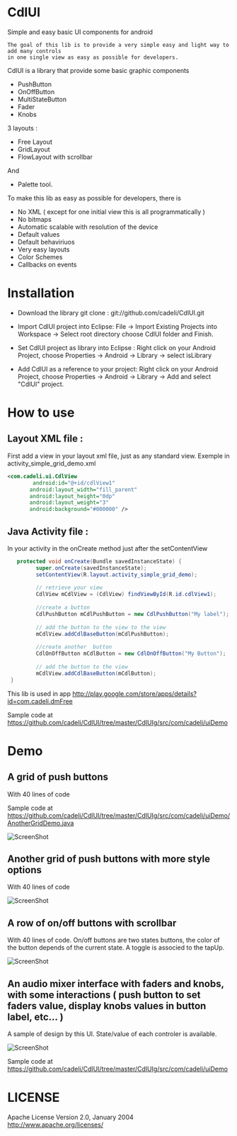 CdlUI
=====

Simple and easy basic UI components for android 

~~~~
The goal of this lib is to provide a very simple easy and light way to add many controls 
in one single view as easy as possible for developers.
~~~~

CdlUI is a library  that provide some basic graphic components 
   - PushButton
   - OnOffButton
   - MultiStateButton
   - Fader
   - Knobs
   
3 layouts : 
   - Free Layout
   - GridLayout
   - FlowLayout with scrollbar

And
   - Palette tool.

To make this lib as easy as possible for developers,  there is 
  - No XML ( except for one initial view this is all programmatically )
  - No bitmaps
  - Automatic scalable with resolution of the device 
  - Default values 
  - Default behaviriuos 
  - Very easy layouts
  - Color Schemes
  - Callbacks on events


Installation
===

- Download the library git clone :
        git://github.com/cadeli/CdlUI.git
        
- Import CdlUI project into Eclipse: 
       File -> Import Existing Projects into Workspace -> Select root directory choose CdlUI folder and Finish.

- Set CdlUI project as library into Eclipse : 
       Right click on your Android Project, choose Properties -> Android -> Library -> select isLibrary

- Add CdlUI as a reference to your project: 
        Right click on your Android Project, choose Properties -> Android -> Library -> Add and select "CdlUI" project.


How to use 
===
Layout XML file : 
----

First add  a view in your layout xml file, just as any standard view.
Exemple in activity_simple_grid_demo.xml   
  
  ```xml
  <com.cadeli.ui.CdlView
          android:id="@+id/cdlView1"
         android:layout_width="fill_parent"
         android:layout_height="0dp"
         android:layout_weight="3"
         android:background="#000000" />
   ```

Java Activity file :
---- 

In your activity in the onCreate method just after the setContentView  
      
   ```java
      protected void onCreate(Bundle savedInstanceState) {
      		super.onCreate(savedInstanceState);
      		setContentView(R.layout.activity_simple_grid_demo);
      		
      		// retrieve your view
      		CdlView mCdlView = (CdlView) findViewById(R.id.cdlView1);
		
      		//create a button
      		CdlPushButton mCdlPushButton = new CdlPushButton("My label");
		
      		// add the button to the view to the view
      		mCdlView.addCdlBaseButton(mCdlPushButton);		
		
      		//create another  button
      		CdlOnOffButton mCdlButton = new CdlOnOffButton("My Button");
		
      		// add the button to the view
      		mCdlView.addCdlBaseButton(mCdlButton);
	}
   ```
  
This lib is used in app
http://play.google.com/store/apps/details?id=com.cadeli.dmFree
  

  
Sample code at 
https://github.com/cadeli/CdlUI/tree/master/CdlUIg/src/com/cadeli/uiDemo



Demo
====

A grid of push buttons
----

With 40 lines of code

Sample code at 
https://github.com/cadeli/CdlUI/tree/master/CdlUIg/src/com/cadeli/uiDemo/AnotherGridDemo.java

  ![ScreenShot](https://raw.github.com/cadeli/CdlUI/master/CdlUIg/screenshots/scr4.png?raw=true)

Another  grid of push buttons with more style options
----

With 40 lines of code

  ![ScreenShot](https://raw.github.com/cadeli/CdlUI/master/CdlUIg/screenshots/scr1.png?raw=true)

A row of on/off buttons with scrollbar
----

With 40 lines of code. On/off buttons are two states buttons, the color of the button depends of the current state. 
A toggle is associed to the tapUp.   

  ![ScreenShot](https://raw.github.com/cadeli/CdlUI/master/CdlUIg/screenshots/scr2.png?raw=true)

An audio mixer interface with faders and knobs, with some interactions ( push button to set faders value, display knobs values in button label, etc... )
----

A sample of design by this UI. State/value of each controler is available.

  ![ScreenShot](https://raw.github.com/cadeli/CdlUI/master/CdlUIg/screenshots/scr3.png?raw=true)



Sample code at 
https://github.com/cadeli/CdlUI/tree/master/CdlUIg/src/com/cadeli/uiDemo

LICENSE
====
Apache License
                           Version 2.0, January 2004
                        http://www.apache.org/licenses/



